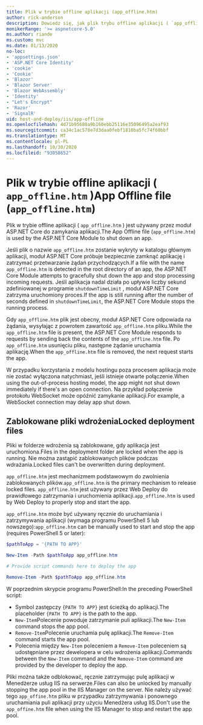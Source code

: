 ```yaml
---
title: Plik w trybie offline aplikacji (app_offline.htm)
author: rick-anderson
description: Dowiedz się, jak plik trybu offline aplikacji ( `app_offline.htm` ) działa z modułem ASP.NET Core.
monikerRange: '>= aspnetcore-5.0'
ms.author: riande
ms.custom: mvc
ms.date: 01/13/2020
no-loc:
- 'appsettings.json'
- 'ASP.NET Core Identity'
- 'cookie'
- 'Cookie'
- 'Blazor'
- 'Blazor Server'
- 'Blazor WebAssembly'
- 'Identity'
- "Let's Encrypt"
- 'Razor'
- 'SignalR'
uid: host-and-deploy/iis/app-offline
ms.openlocfilehash: 4d71b95680a9b160ebb25116e35096495a2eaf93
ms.sourcegitcommit: ca34c1ac578e7d3daa0febf1810ba5fc74f60bbf
ms.translationtype: MT
ms.contentlocale: pl-PL
ms.lasthandoff: 10/30/2020
ms.locfileid: "93058652"
---
```

# <a name="app-offline-file-app_offlinehtm"></a><span data-ttu-id="fe349-103">Plik w trybie offline aplikacji ( `app_offline.htm` )</span><span class="sxs-lookup"><span data-stu-id="fe349-103">App Offline file (`app_offline.htm`)</span></span>

<span data-ttu-id="fe349-104">Plik w trybie offline aplikacji ( `app_offline.htm` ) jest używany przez moduł ASP.NET Core do zamykania aplikacji.</span><span class="sxs-lookup"><span data-stu-id="fe349-104">The App Offline file (`app_offline.htm`) is used by the ASP.NET Core Module to shut down an app.</span></span>

<span data-ttu-id="fe349-105">Jeśli plik o nazwie `app_offline.htm` zostanie wykryty w katalogu głównym aplikacji, moduł ASP.NET Core próbuje bezpiecznie zamknąć aplikację i zatrzymać przetwarzanie żądań przychodzących.</span><span class="sxs-lookup"><span data-stu-id="fe349-105">If a file with the name `app_offline.htm` is detected in the root directory of an app, the ASP.NET Core Module attempts to gracefully shut down the app and stop processing incoming requests.</span></span> <span data-ttu-id="fe349-106">Jeśli aplikacja nadal działa po upływie liczby sekund zdefiniowanej w programie `shutdownTimeLimit` , moduł ASP.NET Core zatrzyma uruchomiony proces.</span><span class="sxs-lookup"><span data-stu-id="fe349-106">If the app is still running after the number of seconds defined in `shutdownTimeLimit`, the ASP.NET Core Module stops the running process.</span></span>

<span data-ttu-id="fe349-107">Gdy `app_offline.htm` plik jest obecny, moduł ASP.NET Core odpowiada na żądania, wysyłając z powrotem zawartość `app_offline.htm` pliku.</span><span class="sxs-lookup"><span data-stu-id="fe349-107">While the `app_offline.htm` file is present, the ASP.NET Core Module responds to requests by sending back the contents of the `app_offline.htm` file.</span></span> <span data-ttu-id="fe349-108">Po `app_offline.htm` usunięciu pliku, następne żądanie uruchamia aplikację.</span><span class="sxs-lookup"><span data-stu-id="fe349-108">When the `app_offline.htm` file is removed, the next request starts the app.</span></span>

<span data-ttu-id="fe349-109">W przypadku korzystania z modelu hostingu poza procesem aplikacja może nie zostać wyłączona natychmiast, jeśli istnieje otwarte połączenie.</span><span class="sxs-lookup"><span data-stu-id="fe349-109">When using the out-of-process hosting model, the app might not shut down immediately if there's an open connection.</span></span> <span data-ttu-id="fe349-110">Na przykład połączenie protokołu WebSocket może opóźnić zamykanie aplikacji.</span><span class="sxs-lookup"><span data-stu-id="fe349-110">For example, a WebSocket connection may delay app shut down.</span></span>

## <a name="locked-deployment-files"></a><span data-ttu-id="fe349-111">Zablokowane pliki wdrożenia</span><span class="sxs-lookup"><span data-stu-id="fe349-111">Locked deployment files</span></span>

<span data-ttu-id="fe349-112">Pliki w folderze wdrożenia są zablokowane, gdy aplikacja jest uruchomiona.</span><span class="sxs-lookup"><span data-stu-id="fe349-112">Files in the deployment folder are locked when the app is running.</span></span> <span data-ttu-id="fe349-113">Nie można zastąpić zablokowanych plików podczas wdrażania.</span><span class="sxs-lookup"><span data-stu-id="fe349-113">Locked files can't be overwritten during deployment.</span></span>

<span data-ttu-id="fe349-114">`app_offline.htm` jest mechanizmem podstawowym do zwolnienia zablokowanych plików.</span><span class="sxs-lookup"><span data-stu-id="fe349-114">`app_offline.htm` is the primary mechanism to release locked files.</span></span> <span data-ttu-id="fe349-115">`app_offline.htm` jest używany przez Web Deploy do prawidłowego zatrzymania i uruchomienia aplikacji.</span><span class="sxs-lookup"><span data-stu-id="fe349-115">`app_offline.htm` is used by Web Deploy to properly stop and start the app.</span></span>

<span data-ttu-id="fe349-116">`app_offline.htm` może być używany ręcznie do uruchamiania i zatrzymywania aplikacji (wymaga programu PowerShell 5 lub nowszego):</span><span class="sxs-lookup"><span data-stu-id="fe349-116">`app_offline.htm` can be manually used to start and stop the app (requires PowerShell 5 or later):</span></span>

```powershell
$pathToApp = '{PATH TO APP}'

New-Item -Path $pathToApp app_offline.htm

# Provide script commands here to deploy the app

Remove-Item -Path $pathToApp app_offline.htm
```

<span data-ttu-id="fe349-117">W poprzednim skrypcie programu PowerShell:</span><span class="sxs-lookup"><span data-stu-id="fe349-117">In the preceding PowerShell script:</span></span>

* <span data-ttu-id="fe349-118">Symbol zastępczy `{PATH TO APP}` jest ścieżką do aplikacji.</span><span class="sxs-lookup"><span data-stu-id="fe349-118">The placeholder `{PATH TO APP}` is the path to the app.</span></span>
* <span data-ttu-id="fe349-119">`New-Item`Polecenie powoduje zatrzymanie puli aplikacji.</span><span class="sxs-lookup"><span data-stu-id="fe349-119">The `New-Item` command stops the app pool.</span></span>
* <span data-ttu-id="fe349-120">`Remove-Item`Polecenie uruchamia pulę aplikacji.</span><span class="sxs-lookup"><span data-stu-id="fe349-120">The `Remove-Item` command starts the app pool.</span></span>
* <span data-ttu-id="fe349-121">Polecenia między `New-Item` poleceniem a `Remove-Item` poleceniem są udostępniane przez dewelopera w celu wdrożenia aplikacji.</span><span class="sxs-lookup"><span data-stu-id="fe349-121">Commands between the `New-Item` command and the `Remove-Item` command are provided by the developer to deploy the app.</span></span>

<span data-ttu-id="fe349-122">Pliki można także odblokować, ręcznie zatrzymując pulę aplikacji w Menedżerze usług IIS na serwerze.</span><span class="sxs-lookup"><span data-stu-id="fe349-122">Files can also be unlocked by manually stopping the app pool in the IIS Manager on the server.</span></span> <span data-ttu-id="fe349-123">Nie należy używać tego `app_offine.htm` pliku w przypadku zatrzymywania i ponownego uruchamiania puli aplikacji przy użyciu Menedżera usług IIS.</span><span class="sxs-lookup"><span data-stu-id="fe349-123">Don't use the `app_offine.htm` file when using the IIS Manager to stop and restart the app pool.</span></span>
